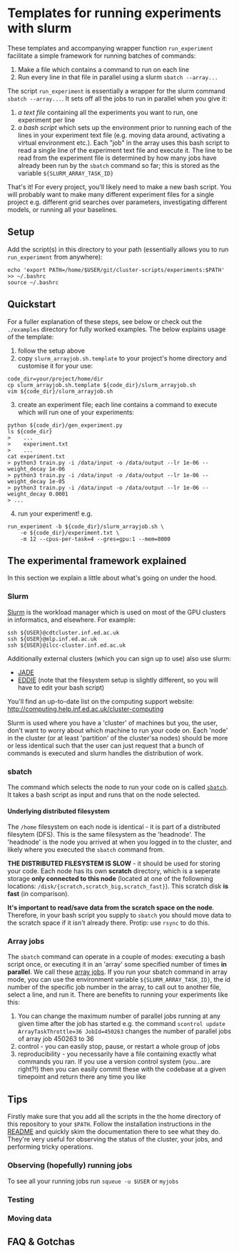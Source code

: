 # Templates for running experiments with slurm
These templates and accompanying wrapper function `run_experiment`
facilitate a simple framework for running batches of commands:
1. Make a file which contains a command to run on each line
2. Run every line in that file in parallel using a slurm `sbatch --array...`

The script `run_experiment` is essentially a wrapper for the slurm command
`sbatch --array...`. It sets off all the jobs to run in parallel when you give
it:
1. *a text file* containing all the experiments you want to run, one experiment
   per line
1. *a bash script* which sets up the environment prior to running each of the
   lines in your experiment text file (e.g. moving data around, activating a
   virtual environment etc.). Each "job" in the array uses this bash script to
   read a single line of the experiment text file and execute it. The line to
   be read from the experiment file is determined by how many jobs have already
   been run by the `sbatch` command so far; this is stored as the variable
   `${SLURM_ARRAY_TASK_ID}`

That's it! For every project, you'll likely need to make a new bash script.
You will probably want to make many different experiment files for a single
project e.g. different grid searches over parameters, investigating
different models, or running all your baselines.


## Setup
Add the script(s) in this directory to your path (essentially allows you to run
`run_experiment` from anywhere):
```
echo 'export PATH=/home/$USER/git/cluster-scripts/experiments:$PATH' >> ~/.bashrc
source ~/.bashrc
```

## Quickstart
For a fuller explanation of these steps, see below or check out the
`./examples` directory for fully worked examples. The below explains usage of
the template:

1. follow the setup above
2. copy `slurm_arrayjob.sh.template` to your project's home directory and
   customise it for your use:
```
code_dir=your/project/home/dir
cp slurm_arrayjob.sh.template ${code_dir}/slurm_arrayjob.sh
vim ${code_dir}/slurm_arrayjob.sh
```
3. create an experiment file; each line contains a command to execute which
   will run one of your experiments:
```
python ${code_dir}/gen_experiment.py
ls ${code_dir}
>    ...
>    experiment.txt
>    ...
cat experiment.txt 
> python3 train.py -i /data/input -o /data/output --lr 1e-06 --weight_decay 1e-06
> python3 train.py -i /data/input -o /data/output --lr 1e-06 --weight_decay 1e-05
> python3 train.py -i /data/input -o /data/output --lr 1e-06 --weight_decay 0.0001
> ...
```

4. run your experiment! e.g.
```
run_experiment -b ${code_dir}/slurm_arrayjob.sh \
    -e ${code_dir}/experiment.txt \
    -m 12 --cpus-per-task=4 --gres=gpu:1 --mem=8000
```


## The experimental framework explained
In this section we explain a little about what's going on under the hood.

### Slurm
[Slurm](https://slurm.schedmd.com/) is the workload manager which is used on
most of the GPU clusters in informatics, and elsewhere. For example:
```
ssh ${USER}@cdtcluster.inf.ed.ac.uk
ssh ${USER}@mlp.inf.ed.ac.uk
ssh ${USER}@ilcc-cluster.inf.ed.ac.uk
```

Additionally external clusters (which you can sign up to use) also use slurm:
* [JADE](https://computing.help.inf.ed.ac.uk/cluster-jade)
* [EDDIE](https://www.wiki.ed.ac.uk/pages/viewpage.action?spaceKey=ResearchServices&title=GPUs)
  (note that the filesystem setup is slightly different, so you will have to
  edit your bash script)

You'll find an up-to-date list on the computing support website:
http://computing.help.inf.ed.ac.uk/cluster-computing

Slurm is used where you have a 'cluster' of machines but you, the user, don't
want to worry about which machine to run your code on. Each 'node' in the
cluster (or at least 'partition' of the cluster'sa nodes) should be more or
less identical such that the user can just request that a bunch of commands
is executed and slurm handles the distribution of work.

### sbatch
The command which selects the node to run your code on is called
[`sbatch`](https://slurm.schedmd.com/sbatch.html). It takes a bash script as
input and runs that on the node selected.

#### Underlying distributed filesystem
The `/home` filesystem on each node is identical - it is part of a distributed
filesytem (DFS). This is the same filesystem as the 'headnode'. The 'headnode'
is the node you arrived at when you logged in to the cluster, and likely where
you executed the `sbatch` command from.

**THE DISTRIBUTED FILESYSTEM IS SLOW** - it should be used for storing your
code. Each node has its own **scratch** directory, which is a seperate storage
**only connected to this node** (located at one of the followning locations: 
`/disk/{scratch,scratch_big,scratch_fast}`). This scratch disk **is fast**
(in comparison). 

**It's important to read/save data from the scratch space on the node**.
Therefore, in your bash script you supply to `sbatch` you should move data to
the scratch space if it isn't already there. Protip: use `rsync` to do this.

### Array jobs
The `sbatch` command can operate in a couple of modes: executing a bash script
once, or executing it in an 'array' some specified number of times **in 
parallel**. We call these 
[array jobs](https://slurm.schedmd.com/job_array.html). If you run your sbatch
command in array mode, you can use the environment variable 
`${SLURM_ARRAY_TASK_ID}`, the id number of the specific job number in the
array, to call out to another file, select a line, and run it. There are
benefits to running your experiments like this:
1. You can change the maximum number of parallel jobs running at any given time
   after the job has started e.g. the command 
   `scontrol update ArrayTaskThrottle=36 JobId=450263` changes the number of
   parallel jobs of array job 450263 to 36
2. control - you can easily stop, pause, or restart a whole group of jobs
3. reproducibility - you necessarily have a file containing exactly what
   commands you ran. If you use a version control system (you...are right?!)
   then you can easily commit these with the codebase at a given timepoint and
   return there any time you like

## Tips
Firstly make sure that you add all the scripts in the the home directory of
this repository to your `$PATH`. Follow the installation instructions in the
[README](../README.md) and quickly skim the documentation there to see what
they do. They're very useful for observing the status of the cluster, your
jobs, and performing tricky operations.

### Observing (hopefully) running jobs
To see all your running jobs run `squeue -u $USER` or `myjobs`

### Testing

### Moving data


## FAQ & Gotchas


